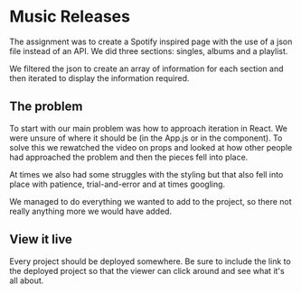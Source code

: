 # Music Releases

The assignment was to create a Spotify inspired page with the use of a json file instead of an API.
We did three sections: singles, albums and a playlist.

We filtered the json to create an array of information for each section and then iterated to display the information required.
## The problem

To start with our main problem was how to approach iteration in React. We were unsure of where it should be (in the App.js or in the component).
To solve this we rewatched the video on props and looked at how other people had approached the problem and then the pieces fell into place.

At times we also had some struggles with the styling but that also fell into place with patience, trial-and-error and at times googling.

We managed to do everything we wanted to add to the project, so there not really anything more we would have added.
## View it live

Every project should be deployed somewhere. Be sure to include the link to the deployed project so that the viewer can click around and see what it's all about.
